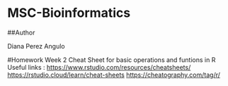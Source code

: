 # MSC-Bioinformatics

##Author

Diana Perez Angulo

#Homework Week 2
Cheat Sheet for basic operations and funtions in R
Useful links : https://www.rstudio.com/resources/cheatsheets/
               https://rstudio.cloud/learn/cheat-sheets
               https://cheatography.com/tag/r/
